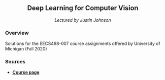 <h2 align="center">Deep Learning for Computer Vision</h1>
<p align="center"><i>Lectured by Justin Johnson</i></p>

### Overview
Solutions for the EECS498-007 course assignments offered by University of Michigan (Fall 2020)

### Sources
* [**Course page**]([http://cs231n.stanford.edu/index.html](https://web.eecs.umich.edu/~justincj/teaching/eecs498/WI2022/))

<br>
